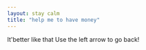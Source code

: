 ```yaml
---
layout: stay calm
title: "help me to have money"
---
```

It'better like that
Use the left arrow to go back!
